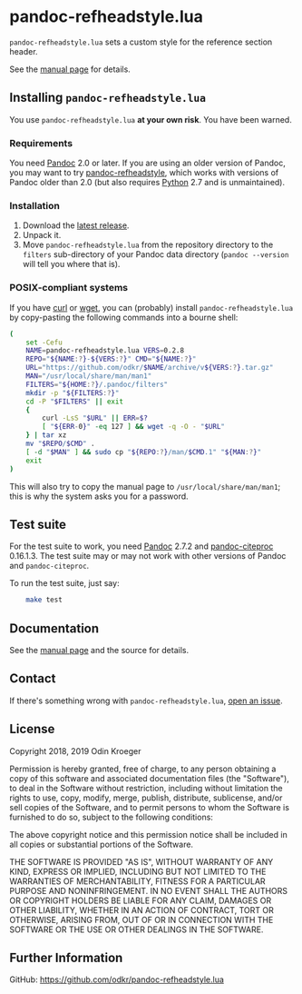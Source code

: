 # pandoc-refheadstyle.lua

`pandoc-refheadstyle.lua` sets a custom style for the reference section
header.

See the [manual page](man/pandoc-refheadstyle.lua.md) for details.


## Installing `pandoc-refheadstyle.lua`

You use `pandoc-refheadstyle.lua` **at your own risk**. You have been warned.

### Requirements

You need [Pandoc](https://www.pandoc.org/) 2.0 or later. If you are using an 
older version of Pandoc, you may want to try 
[pandoc-refheadstyle](https://github.com/odkr/pandoc-refheadstyle),
which works with versions of Pandoc older than 2.0 (but also requires 
[Python](https://www.python.org/) 2.7 and is unmaintained).


### Installation

1. Download the 
   [latest release](https://github.com/odkr/pandoc-refheadstyle.lua/releases/latest).
2. Unpack it.
3. Move `pandoc-refheadstyle.lua` from the repository directory to the
   `filters` sub-directory of your Pandoc data directory
   (`pandoc --version` will tell you where that is).

### POSIX-compliant systems

If you have [curl](https://curl.haxx.se/) or 
[wget](https://www.gnu.org/software/wget/), you can (probably)
install `pandoc-refheadstyle.lua` by copy-pasting the
following commands into a bourne shell:

```sh
(
    set -Cefu
    NAME=pandoc-refheadstyle.lua VERS=0.2.8
    REPO="${NAME:?}-${VERS:?}" CMD="${NAME:?}"
    URL="https://github.com/odkr/$NAME/archive/v${VERS:?}.tar.gz"
    MAN="/usr/local/share/man/man1"
    FILTERS="${HOME:?}/.pandoc/filters"
    mkdir -p "${FILTERS:?}"
    cd -P "$FILTERS" || exit
    {
        curl -LsS "$URL" || ERR=$?
        [ "${ERR-0}" -eq 127 ] && wget -q -O - "$URL"
    } | tar xz
    mv "$REPO/$CMD" .
    [ -d "$MAN" ] && sudo cp "${REPO:?}/man/$CMD.1" "${MAN:?}"
    exit
)
```

This will also try to copy the manual page to `/usr/local/share/man/man1`;
this is why the system asks you for a password.


## Test suite

For the test suite to work, you need [Pandoc](https://www.pandoc.org/) 2.7.2 
and [pandoc-citeproc](https://github.com/jgm/pandoc-citeproc) 0.16.1.3.
The test suite may or may not work with other versions of Pandoc and
`pandoc-citeproc`.

To run the test suite, just say:

```sh
    make test
```

## Documentation

See the [manual page](man/pandoc-refheadstyle.lua.md)
and the source for details.


## Contact

If there's something wrong with `pandoc-refheadstyle.lua`, 
[open an issue](https://github.com/odkr/pandoc-refheadstyle.lua/issues).


## License

Copyright 2018, 2019 Odin Kroeger

Permission is hereby granted, free of charge, to any person obtaining a copy
of this software and associated documentation files (the "Software"), to deal
in the Software without restriction, including without limitation the rights
to use, copy, modify, merge, publish, distribute, sublicense, and/or sell
copies of the Software, and to permit persons to whom the Software is
furnished to do so, subject to the following conditions:

The above copyright notice and this permission notice shall be included in
all copies or substantial portions of the Software.

THE SOFTWARE IS PROVIDED "AS IS", WITHOUT WARRANTY OF ANY KIND, EXPRESS OR
IMPLIED, INCLUDING BUT NOT LIMITED TO THE WARRANTIES OF MERCHANTABILITY,
FITNESS FOR A PARTICULAR PURPOSE AND NONINFRINGEMENT. IN NO EVENT SHALL THE
AUTHORS OR COPYRIGHT HOLDERS BE LIABLE FOR ANY CLAIM, DAMAGES OR OTHER
LIABILITY, WHETHER IN AN ACTION OF CONTRACT, TORT OR OTHERWISE, ARISING FROM,
OUT OF OR IN CONNECTION WITH THE SOFTWARE OR THE USE OR OTHER DEALINGS IN THE
SOFTWARE.


## Further Information


GitHub:
    <https://github.com/odkr/pandoc-refheadstyle.lua>
